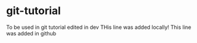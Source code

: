 # git-tutorial
To be used in git tutorial
edited in dev
THis line was added locally!
This line was added in github
